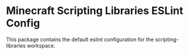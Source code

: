 # Minecraft Scripting Libraries ESLint Config

This package contains the default eslint configuration for the scripting-libraries workspace.
